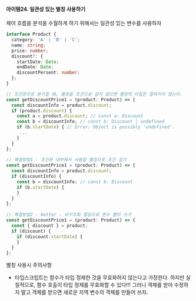 #### 아이템24. 일관성 있는 별칭 사용하기

제어 흐름을 분석을 수월하게 하기 위해서는 일관성 있는 변수를 사용하자

```typescript
interface Product {
  category: 'A' | 'B' | 'C';
  name: string;
  price: number;
  discount?: {
    startDate: Date;
    endDate: Date;
    discountPersent: number;
  };
}

// 조건문으로 분기칠 때, 별칭을 조건으로 걸지 않으면 별칭의 타입은 좁혀지지 않는다.
const getDiscountPrice1 = (product: Product) => {
  const discountInfo = product.discount; 
  if (product.discount) {
    const a = product.discount; // const a: Discount
    const b = discountInfo; // const b: Discount | undefined
    if (b.startDate) { // Error: Object is possibly 'undefined'.
     ... 
    }
  }
};
  
// 해결방법1 - 조건문 내부에서 사용할 별칭으로 조건 걸기
const getDiscountPrice1 = (product: Product) => {
  const discountInfo = product.discount;
  if (discountInfo) {
    const b = discountInfo; // const b: Discount
    if (b.startDate) {
    }
  }
};
  
// 해결방법2 - better - 비구조화 할당으로 변수 뽑아 쓰기
const getDiscountPrice1 = (product: Product) => {
  const { discount } = product;
  if (discount) {
    if (discount.startDate) {
    }
  }
};
```

별칭 사용시 주의사항
* 타입스크립트는 함수가 타입 정제한 것을 무효화하지 않는다고 가정한다.  하지만 실질적으로, 함수 호출이 타입 정제를 무효화할 수 있다!!! 그러니 객체를 받아 수정하지 말고 객체를 받으면 새로운 지역 변수의 객체를 만들어 쓰자.